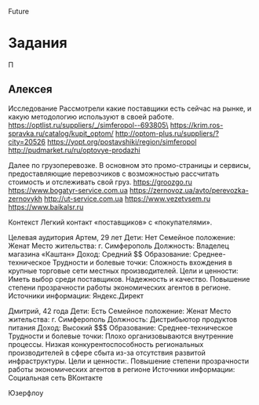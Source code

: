 Future

# Задания
П

## Алексея 
Исследование
Рассмотрели какие поставщики есть сейчас на рынке, и какую методологию используют в своей работе.
https://optlist.ru/suppliers/_/simferopol--693805\
https://krim.ros-spravka.ru/catalog/kupit_optom/
http://optom-plus.ru/suppliers/?city=20526
https://yopt.org/postavshiki/region/simferopol
http://pudmarket.ru/ru/optovye-prodazhi

Далее по грузоперевозке. В основном это промо-страницы и сервисы, предоставляющие перевозчиков с возможностью рассчитать стоимость и отслеживать свой груз.
https://groozgo.ru
https://www.bogatyr-service.com.ua
https://zernovoz.ua/avto/perevozka-zernovykh
http://ut-service.com.ua
https://www.vezetvsem.ru
https://www.baikalsr.ru

Контекст
Легкий контакт «поставщиков» с «покупателями».

Целевая аудитория
Артем, 29 лет
Дети: Нет
Семейное положение: Женат
Место жительства: г. Симферополь
Должность: Владелец магазина «Каштан»
Доход: Средний $$
Образование: Среднее-техническое
Трудности и болевые точки: Сложность вхождения в крупные торговые сети местных производителей.
Цели и ценности: Иметь выбор среди поставщиков. Надежность и качество. Повышение степени прозрачности работы экономических агентов в регионе.
Источники информации: Яндекс.Директ

Дмитрий, 42 года
Дети: Есть
Семейное положение: Женат
Место жительства: г. Симферополь
Должность: Дистрибьютор продуктов питания
Доход: Высокий $$$
Образование: Среднее-техническое
Трудности и болевые точки: Плохо организовываются внутренние процессы. Низкая конкурентоспособность региональных производителей в сфере сбыта из-за отсутствия развитой инфраструктуры.
Цели и ценности:. Повышение степени прозрачности работы экономических агентов в регионе
Источники информации: Социальная сеть ВКонтакте

Юзерфлоу